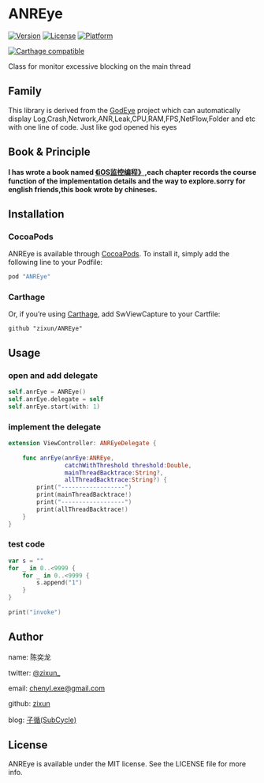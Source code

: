 # ANREye

[![Version](https://img.shields.io/cocoapods/v/Log4G.svg?style=flat)](http://cocoapods.org/pods/ANREye)
[![License](https://img.shields.io/cocoapods/l/Log4G.svg?style=flat)](http://cocoapods.org/pods/ANREye)
[![Platform](https://img.shields.io/cocoapods/p/Log4G.svg?style=flat)](http://cocoapods.org/pods/ANREye)

[![Carthage compatible](https://img.shields.io/badge/Carthage-Compatible-brightgreen.svg?style=flat)](https://github.com/Carthage/Carthage) 

Class for monitor excessive blocking on the main thread

## Family
This library is derived from the [GodEye](https://github.com/zixun/GodEye) project which can automatically display Log,Crash,Network,ANR,Leak,CPU,RAM,FPS,NetFlow,Folder and etc with one line of code. Just like god opened his eyes

## Book & Principle

**I has wrote a book named [《iOS监控编程》](https://www.qingdan.us/product/25),each chapter records the course function of the implementation details and the way to explore.sorry for english friends,this book wrote by chineses.**


## Installation

### CocoaPods
ANREye is available through [CocoaPods](http://cocoapods.org). To install
it, simply add the following line to your Podfile:

```ruby
pod "ANREye"
```

### Carthage
Or, if you’re using [Carthage](https://github.com/Carthage/Carthage), add SwViewCapture to your Cartfile:

``` 
github "zixun/ANREye"
```


## Usage
### open and add delegate

```swift
self.anrEye = ANREye()
self.anrEye.delegate = self
self.anrEye.start(with: 1)
```

### implement the delegate

```swift
extension ViewController: ANREyeDelegate {
    
    func anrEye(anrEye:ANREye,
                catchWithThreshold threshold:Double,
                mainThreadBacktrace:String?,
                allThreadBacktrace:String?) {
        print("------------------")
        print(mainThreadBacktrace!)
        print("------------------")
        print(allThreadBacktrace!)
    }
}
```

### test code
```swift
var s = ""
for _ in 0..<9999 {
    for _ in 0..<9999 {
        s.append("1")
    }
}
    
print("invoke")
```

## Author

name: 陈奕龙

twitter: [@zixun_](https://twitter.com/zixun_)

email: chenyl.exe@gmail.com

github: [zixun](https://github.com/zixun)

blog: [子循(SubCycle)](http://zixun.github.io/)

## License

ANREye is available under the MIT license. See the LICENSE file for more info.

